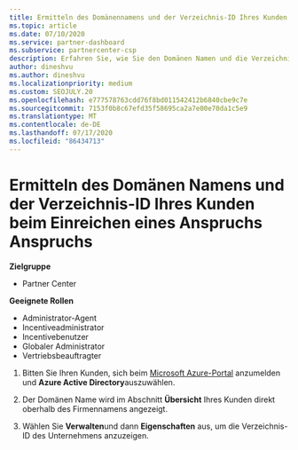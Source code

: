```yaml
---
title: Ermitteln des Domänennamens und der Verzeichnis-ID Ihres Kunden
ms.topic: article
ms.date: 07/10/2020
ms.service: partner-dashboard
ms.subservice: partnercenter-csp
description: Erfahren Sie, wie Sie den Domänen Namen und die Verzeichnis-ID Ihres Kunden beim Einreichen eines Anspruchs finden.
author: dineshvu
ms.author: dineshvu
ms.localizationpriority: medium
ms.custom: SEOJULY.20
ms.openlocfilehash: e777578763cdd76f8bd011542412b6840cbe9c7e
ms.sourcegitcommit: 7153f0b8c67efd35f58695ca2a7e00e70da1c5e9
ms.translationtype: MT
ms.contentlocale: de-DE
ms.lasthandoff: 07/17/2020
ms.locfileid: "86434713"
---
```

# <a name="find-your-customers-domain-name-and-directory-id-when-submitting-an-incentives-claim"></a>Ermitteln des Domänen Namens und der Verzeichnis-ID Ihres Kunden beim Einreichen eines Anspruchs Anspruchs

**Zielgruppe**

- Partner Center

**Geeignete Rollen**

- Administrator-Agent
- Incentiveadministrator
- Incentivebenutzer
- Globaler Administrator
- Vertriebsbeauftragter

1. Bitten Sie Ihren Kunden, sich beim [Microsoft Azure-Portal](https://portal.azure.com/#home) anzumelden und **Azure Active Directory**auszuwählen.

2. Der Domänen Name wird im Abschnitt **Übersicht** Ihres Kunden direkt oberhalb des Firmennamens angezeigt.  

3. Wählen Sie **Verwalten**und dann **Eigenschaften** aus, um die Verzeichnis-ID des Unternehmens anzuzeigen.
